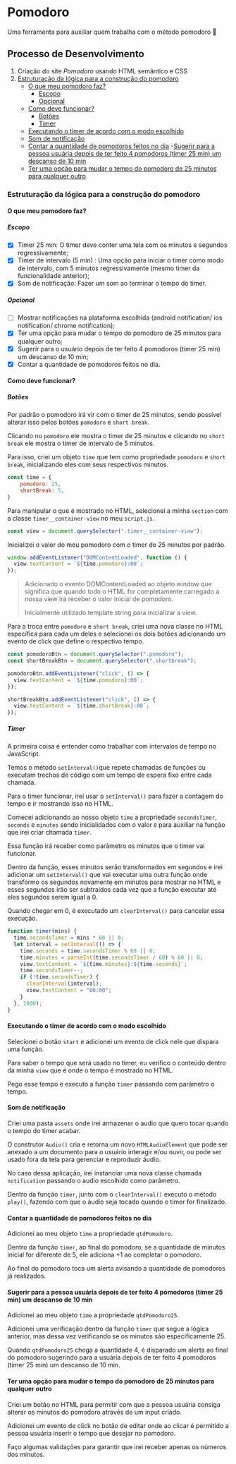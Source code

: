 # Pomodoro

Uma ferramenta para auxiliar quem trabalha com o método pomodoro 🍎

## Processo de Desenvolvimento

1. Criação do site *Pomodoro* usando HTML semântico e CSS
2. [Estruturação da lógica para a construção do pomodoro](#estruturação-da-lógica-para-a-construção-do-pomodoro)
    - [O que meu pomodoro faz?](#o-que-meu-pomodoro-faz)
        - [Escopo](#escopo)
        - [Opcional](#opcional)
    - [Como deve funcionar?](#como-deve-funcionar)
        - [Botões](#botões)
        - [Timer](#timer)
    - [Executando o timer de acordo com o modo escolhido](#executando-o-timer-de-acordo-com-o-modo-escolhido)
    - [Som de notificação](#som-de-notificação)
    - [Contar a quantidade de pomodoros feitos no dia](#contar-a-quantidade-de-pomodoros-feitos-no-dia)
    -[Sugerir para a pessoa usuária depois de ter feito 4 pomodoros (timer 25 min) um descanso de  10 min](#sugerir-para-a-pessoa-usuária-depois-de-ter-feito-4-pomodoros-timer-25-min-um-descanso-de-10-min)
    - [Ter uma opção para mudar o tempo do pomodoro de 25 minutos para qualquer outro](#ter-uma-opção-para-mudar-o-tempo-do-pomodoro-de-25-minutos-para-qualquer-outro)

### Estruturação da lógica para a construção do pomodoro

#### O que meu pomodoro faz?

##### Escopo

- [x] Timer 25 min: O timer deve conter uma tela com os minutos e segundos regressivamente;
- [x] Timer de intervalo (5 min) : Uma opção para iniciar o timer como modo de intervalo, com 5 minutos regressivamente (mesmo timer da funcionalidade anterior);
- [x] Som de notificação:  Fazer um som ao terminar o tempo do timer.

##### Opcional

- [ ] Mostrar notificações na plataforma escolhida (android notification/ ios notification/ chrome notification);
- [x] Ter uma opção para mudar o tempo do pomodoro de 25 minutos para qualquer outro;
- [x] Sugerir para o usuário depois de ter feito 4 pomodoros (timer 25 min) um descanso de  10 min;
- [x] Contar a quantidade de pomodoros feitos no dia.

#### Como deve funcionar?

##### Botões

Por padrão o pomodoro irá vir com o timer de 25 minutos, sendo possível alterar isso pelos botões `pomodoro` e `short break`.

Clicando no `pomodoro` ele mostra o timer de 25 minutos e clicando no `short break` ele mostra o timer de intervalo de 5 minutos.

Para isso, criei um objeto `time` que tem como propriedade `pomodoro` e `short break`, inicializando eles com seus respectivos minutos.

```javascript
const time = {
    pomodoro: 25,
    shortBreak: 5,
}
```

Para manipular o que é mostrado no HTML, selecionei a minha `section` com a classe `timer__container-view` no meu `script.js`.

```javascript
const view = document.querySelector(".timer__container-view");
```

Inicializei o valor do meu pomodoro com o timer de 25 minutos por padrão.

```javascript
window.addEventListener("DOMContentLoaded", function () {
  view.textContent = `${time.pomodoro}:00`;
});
```

> Adicionado o evento DOMContentLoaded ao objeto window que significa que quando todo o HTML for completamente carregado a nossa view irá receber o valor inicial de pomodoro.
>
> Inicialmente utilizado template string para inicializar a view.

Para a troca entre `pomodoro` e `short break`, criei uma nova classe no HTML específica para cada um deles e selecionei os dois botões adicionando um evento de click que define o respectivo tempo.

```javascript
const pomodoroBtn = document.querySelector(".pomodoro");
const shortBreakBtn = document.querySelector(".shortbreak");

pomodoroBtn.addEventListener("click", () => {
  view.textContent = `${time.pomodoro}:00`;
});

shortBreakBtn.addEventListener("click", () => {
  view.textContent = `${time.shortBreak}:00`;
});
```

##### Timer

A primeira coisa é entender como trabalhar com intervalos de tempo no JavaScript.

Temos o método `setInterval()`que repete chamadas de funções ou executam trechos de código com um tempo de espera fixo entre cada chamada.

Para o timer funcionar, irei usar o `setInterval()` para fazer a contagem do tempo e ir mostrando isso no HTML.

Comecei adicionando ao nosso objeto `time` a propriedade `secondsTimer`, `seconds` e `minutes` sendo inicialidados com o valor `0` para auxiliar na função que irei criar chamada `timer`.

Essa função irá receber como parâmetro os minutos que o timer vai funcionar.

Dentro da função, esses minutos serão transformados em segundos e irei adicionar um `setInterval()` que vai executar uma outra função onde transformo os segundos novamente em minutos para mostrar no HTML e esses segundos irão ser subtraídos cada vez que a função executar até eles segundos serem igual a 0.

Quando chegar em 0, é executado um `clearInterval()` para cancelar essa execução.

```javascript
function timer(mins) {
  time.secondsTimer = mins * 60 || 0;
  let interval = setInterval(() => {
    time.seconds = time.secondsTimer % 60 || 0;
    time.minutes = parseInt(time.secondsTimer / 60) % 60 || 0;
    view.textContent = `${time.minutes}:${time.seconds}`;
    time.secondsTimer--;
    if (!time.secondsTimer) {
      clearInterval(interval);
      view.textContent = "00:00";
    }
  }, 1000);
}
```

#### Executando o timer de acordo com o modo escolhido

Selecionei o botão `start` e adicionei um evento de click nele que dispara uma função.

Para saber o tempo que será usado no timer, eu verifico o conteúdo dentro da minha `view` que é onde o tempo é mostrado no HTML.

Pego esse tempo e executo a função `timer` passando com parâmetro o tempo.

#### Som de notificação

Criei uma pasta `assets` onde irei armazenar o audio que quero tocar quando o tempo do timer acabar.

O construtor `Audio()` cria e retorna um novo `HTMLAudioElement` que pode ser anexado a um documento para o usuário interagir e/ou ouvir, ou pode ser usado fora da tela para gerenciar e reproduzir áudio.

No caso dessa aplicação, irei instanciar uma nova classe chamada `notification` passando o audio escolhido como parâmetro.

Dentro da função `timer`, junto com o `clearInterval()` executo o método `play()`, fazendo com que o áudio seja tocado quando o timer for finalizado.

#### Contar a quantidade de pomodoros feitos no dia

Adicionei ao meu objeto `time` a propriedade `qtdPomodoro`.

Dentro da função `timer`, ao final do pomodoro, se a quantidade de minutos inicial for diferente de 5, ele adiciona +1 ao completar o pomodoro.

Ao final do pomodoro toca um alerta avisando a quantidade de pomodoros já realizados.

#### Sugerir para a pessoa usuária depois de ter feito 4 pomodoros (timer 25 min) um descanso de  10 min

Adicionei ao meu objeto `time` a propriedade `qtdPomodoro25`.

Adicionei uma verificação dentro da função `timer` que segue a lógica anterior, mas dessa vez verificando se os minutos são especificamente 25.

Quando `qtdPomodoro25` chega a quantidade 4, é disparado um alerta ao final do pomodoro sugerindo para a usuária depois de ter feito 4 pomodoros (timer 25 min) um descanso de  10 min.

#### Ter uma opção para mudar o tempo do pomodoro de 25 minutos para qualquer outro

Criei um botão no HTML para permitir com que a pessoa usuária consiga alterar os minutos do pomodoro através de um input criado.

Adicionei um evento de click no botão de editar onde ao clicar é permitido a pessoa usuária inserir o tempo que desejar no pomodoro.

Faço algumas validações para garantir que irei receber apenas os números dos minutos.
